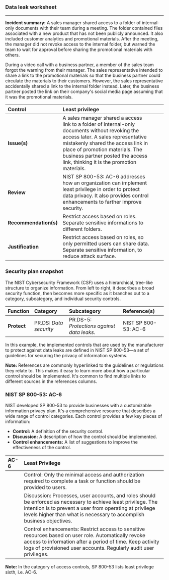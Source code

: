 ### **Data leak worksheet**

---

**Incident summary:** A sales manager shared access to a folder of internal-only documents with their team during a meeting. The folder contained files associated with a new product that has not been publicly announced. It also included customer analytics and promotional materials. After the meeting, the manager did not revoke access to the internal folder, but warned the team to wait for approval before sharing the promotional materials with others.

During a video call with a business partner, a member of the sales team forgot the warning from their manager. The sales representative intended to share a link to the promotional materials so that the business partner could circulate the materials to their customers. However, the sales representative accidentally shared a link to the internal folder instead. Later, the business partner posted the link on their company's social media page assuming that it was the promotional materials.

| Control | Least privilege |  |  |
| :---- | :---- | ----- | ----- |
| **Issue(s)** | A sales manager shared a access link to a folder of internal-only documents without revoking the access later. A sales representative mistakenly shared the access link in place of promotion materials. The business partner posted the access link, thinking it is the promotion materials. |  |  |
| **Review** | NIST SP 800-53: AC-6 addresses how an organization can implement least privilege in order to protect data privacy. It also provides control enhancements to farther improve security.  |  |  |
| **Recommendation(s)** | Restrict access based on roles. Separate sensitive informations to different folders.  |  |  |
| **Justification** | Restrict access based on roles, so only permitted users can share data. Separate sensitive information, to reduce attack surface.  |  |  |

### **Security plan snapshot**

The NIST Cybersecurity Framework (CSF) uses a hierarchical, tree-like structure to organize information. From left to right, it describes a broad security function, then becomes more specific as it branches out to a category, subcategory, and individual security controls.

| Function | Category | Subcategory | Reference(s) |
| :---- | :---- | :---- | :---- |
| **Protect** | PR.DS: *Data security* | PR.DS-5: *Protections against data leaks.* | NIST SP 800-53: AC-6 |

In this example, the implemented controls that are used by the manufacturer to protect against data leaks are defined in NIST SP 800-53—a set of guidelines for securing the privacy of information systems.

**Note:** References are commonly hyperlinked to the guidelines or regulations they relate to. This makes it easy to learn more about how a particular control should be implemented. It's common to find multiple links to different sources in the references columns.

### **NIST SP 800-53: AC-6**

NIST developed SP 800-53 to provide businesses with a customizable information privacy plan. It's a comprehensive resource that describes a wide range of control categories. Each control provides a few key pieces of information:

* **Control:** A definition of the security control.  
* **Discussion:** A description of how the control should be implemented.  
* **Control enhancements:** A list of suggestions to improve the effectiveness of the control.

| AC-6 | Least Privilege |
| :---- | :---- |
|  | Control: Only the minimal access and authorization required to complete a task or function should be provided to users. |
|  | Discussion: Processes, user accounts, and roles should be enforced as necessary to achieve least privilege. The intention is to prevent a user from operating at privilege levels higher than what is necessary to accomplish business objectives. |
|  | Control enhancements: Restrict access to sensitive resources based on user role. Automatically revoke access to information after a period of time. Keep activity logs of provisioned user accounts. Regularly audit user privileges. |

**Note:** In the category of access controls, SP 800-53 lists least privilege sixth, i.e. AC-6.  
